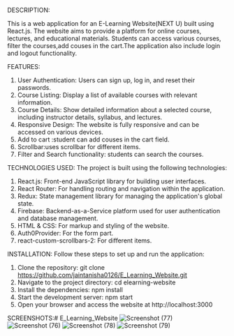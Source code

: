 DESCRIPTION:

This is a web application for an E-Learning Website(NEXT U) built using React.js. The website aims to provide a platform for online courses, lectures, and educational materials. Students can access various courses, filter the courses,add couses in the cart.The application also include login and logout functionality.

FEATURES:

1. User Authentication: Users can sign up, log in, and reset their passwords.
2. Course Listing: Display a list of available courses with relevant information.
3. Course Details: Show detailed information about a selected course, including instructor details, syllabus, and   lectures.
4. Responsive Design: The website is fully responsive and can be accessed on various devices.
5. Add to cart :student can add couses in the cart field.
6. Scrollbar:uses scrollbar for different items.
7. Filter and Search functionality: students can search the courses.

TECHNOLOGIES USED:
The project is built using the following technologies:

1. React.js: Front-end JavaScript library for building user interfaces.
2. React Router: For handling routing and navigation within the application.
3. Redux: State management library for managing the application's global state.
4. Firebase: Backend-as-a-Service platform used for user authentication and database management.
5. HTML & CSS: For markup and styling of the website.
6. Auth0Provider: For the form part.
7. react-custom-scrollbars-2: For different items.

INSTALLATION:
Follow these steps to set up and run the application:

1. Clone the repository: git clone https://github.com/jaintanisha0126/E_Learning_Website.git
2. Navigate to the project directory: cd elearning-website
3. Install the dependencies: npm install
4. Start the development server: npm start
5. Open your browser and access the website at http://localhost:3000

SCREENSHOTS:# E_Learning_Website
![Screenshot (77)](https://github.com/jaintanisha0126/E_Learning_Website/assets/109541369/637bceb3-4400-4d19-a1d4-0e07837c4b86)
![Screenshot (76)](https://github.com/jaintanisha0126/E_Learning_Website/assets/109541369/ac25ad42-784c-4d3b-8241-3fd9bfe134b6)
![Screenshot (78)](https://github.com/jaintanisha0126/E_Learning_Website/assets/109541369/ef359364-b42a-42e3-ad92-8de6d3ec3aac)
![Screenshot (79)](https://github.com/jaintanisha0126/E_Learning_Website/assets/109541369/7660f5a5-09dd-4006-9be4-77ff78aae399)

